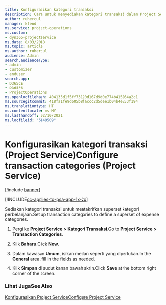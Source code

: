 ```yaml
---
title: Konfigurasikan kategori transaksi
description: Cara untuk menyediakan kategori transaksi dalam Project Service
author: ruhercul
manager: kfend
ms.service: project-operations
ms.custom:
- dyn365-projectservice
ms.date: 8/03/2018
ms.topic: article
ms.author: ruhercul
audience: Admin
search.audienceType:
- admin
- customizer
- enduser
search.app:
- D365CE
- D365PS
- ProjectOperations
ms.openlocfilehash: 404135d1f5ff73120d167d9d0e774b415164a2c1
ms.sourcegitcommit: 418fa1fe9d605b8faccc2d5dee1b04b4e753f194
ms.translationtype: HT
ms.contentlocale: ms-MY
ms.lasthandoff: 02/10/2021
ms.locfileid: "5149509"
---
```

# <a name="configure-transaction-categories-project-service"></a><span data-ttu-id="8beb6-103">Konfigurasikan kategori transaksi (Project Service)</span><span class="sxs-lookup"><span data-stu-id="8beb6-103">Configure transaction categories (Project Service)</span></span>

[!include [banner](../includes/psa-now-project-operations.md)]

[!INCLUDE[cc-applies-to-psa-app-1x-2x](../includes/cc-applies-to-psa-app-1x-2x.md)]

<span data-ttu-id="8beb6-104">Sediakan kategori transaksi untuk mentakrifkan superset kategori perbelanjaan.</span><span class="sxs-lookup"><span data-stu-id="8beb6-104">Set up transaction categories to define a superset of expense categories.</span></span>  
  
1.  <span data-ttu-id="8beb6-105">Pergi ke **Project Service > Kategori Transaksi**.</span><span class="sxs-lookup"><span data-stu-id="8beb6-105">Go to **Project Service > Transaction Categories**.</span></span>  
  
2.  <span data-ttu-id="8beb6-106">Klik **Baharu**.</span><span class="sxs-lookup"><span data-stu-id="8beb6-106">Click **New**.</span></span>  
  
3.  <span data-ttu-id="8beb6-107">Dalam kawasan **Umum**, isikan medan seperti yang diperlukan.</span><span class="sxs-lookup"><span data-stu-id="8beb6-107">In the **General** area, fill in the fields as needed.</span></span>  
  
4.  <span data-ttu-id="8beb6-108">Klik **Simpan** di sudut kanan bawah skrin.</span><span class="sxs-lookup"><span data-stu-id="8beb6-108">Click **Save** at the bottom right corner of the screen.</span></span>  
  
### <a name="see-also"></a><span data-ttu-id="8beb6-109">Lihat Juga</span><span class="sxs-lookup"><span data-stu-id="8beb6-109">See Also</span></span>  
 [<span data-ttu-id="8beb6-110">Konfigurasikan Project Service</span><span class="sxs-lookup"><span data-stu-id="8beb6-110">Configure Project Service</span></span>](../psa/configure.md)
